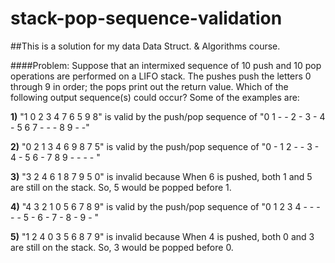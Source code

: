 # stack-pop-sequence-validation
##This is a solution for my data Data Struct. &amp; Algorithms course.

####Problem:
Suppose that an intermixed sequence of 10 push and 10 pop operations are performed on a LIFO stack. The pushes push the letters 0 through 9 in order; the pops print out the return value. Which of the following output sequence(s) could occur? Some of the examples are:

<b>1)</b> "1 0 2 3 4 7 6 5 9 8" is valid by the push/pop sequence of "0 1 - - 2 - 3 - 4 - 5 6 7 - - - 8 9 - -"

<b>2)</b> "0 2 1 3 4 6 9 8 7 5" is valid by the push/pop sequence of "0 - 1 2 - - 3 - 4 - 5 6 - 7 8 9 - - - - "

<b>3)</b> "3 2 4 6 1 8 7 9 5 0" is invalid because When 6 is pushed, both 1 and 5 are still on the stack. So, 5 would be popped before 1.

<b>4)</b> "4 3 2 1 0 5 6 7 8 9" is valid by the push/pop sequence of "0 1 2 3 4 - - - - - 5 - 6 - 7 - 8 - 9 - "

<b>5)</b> "1 2 4 0 3 5 6 8 7 9" is invalid because When 4 is pushed, both 0 and 3 are still on the stack. So, 3 would be
popped before 0.
